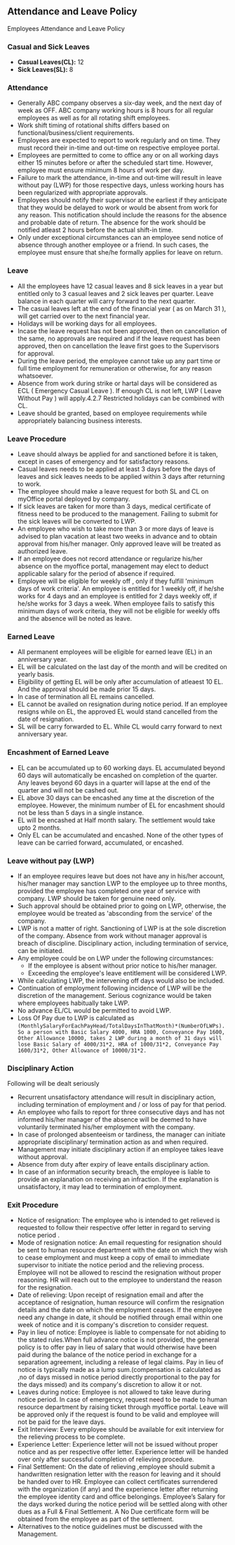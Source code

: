## Attendance and Leave Policy

Employees Attendance and Leave Policy

### Casual and Sick Leaves

- **Casual Leaves(CL):** 12
- **Sick Leaves(SL):** 8

### Attendance

- Generally ABC company observes a six-day week, and the next day of week as OFF. ABC company working hours is 8 hours for all regular employees as well as for all rotating shift employees.
- Work shift timing of rotational shifts differs based on functional/business/client requirements.
- Employees are expected to report to work regularly and on time. They must record their in-time and out-time on respective employee portal.
- Employees are permitted to come to office any or on all working days either 15 minutes before or after the scheduled start time. However, employee must ensure minimum 8 hours of work per day.
- Failure to mark the attendance, in-time and out-time will result in leave without pay (LWP) for those respective days, unless working hours has been regularized with appropriate approvals.
- Employees should notify their supervisor at the earliest if they anticipate that they would be delayed to work or would be absent from work for any reason. This notification should include the reasons for the absence and probable date of return. The absence for the work should be notified atleast 2 hours before the actual shift-in time.
- Only under exceptional circumstances can an employee send notice of absence through another employee or a friend. In such cases, the employee must ensure that she/he formally applies for leave on return.

### Leave

- All the employees have 12 casual leaves and 8 sick leaves in a year but entitled only to 3 casual leaves and 2 sick leaves per quarter. Leave balance in each quarter will carry forward to the next quarter.
- The casual leaves left at the end of the financial year ( as on March 31 ), will get carried over to the next financial year.
- Holidays will be working days for all employees.
- Incase the leave request has not been approved, then on cancellation of the same, no approvals are required and if the leave request has been approved, then on cancellation the leave first goes to the Supervisors for approval.
- During the leave period, the employee cannot take up any part time or full time employment for remuneration or otherwise, for any reason whatsoever.
- Absence from work during strike or hartal days will be considered as ECL ( Emergency Casual Leave ). If enough CL is not left, LWP ( Leave Without Pay ) will apply.4.2.7 Restricted holidays can be combined with CL.
- Leave should be granted, based on employee requirements while appropriately balancing business interests.

### Leave Procedure

- Leave should always be applied for and sanctioned before it is taken, except in cases of emergency and for satisfactory reasons.
- Casual leaves needs to be applied at least 3 days before the days of leaves and sick leaves needs to be applied within 3 days after returning to work.
- The employee should make a leave request for both SL and CL on myOffice portal deployed by company.
- If sick leaves are taken for more than 3 days, medical certificate of fitness need to be produced to the management. Failing to submit for the sick leaves will be converted to LWP.
- An employee who wish to take more than 3 or more days of leave is advised to plan vacation at least two weeks in advance and to obtain approval from his/her manager. Only approved leave will be treated as authorized leave.
- If an employee does not record attendance or regularize his/her absence on the myoffice portal, management may elect to deduct applicable salary for the period of absence if required.
- Employee will be eligible for weekly off , only if they fulfill 'minimum days of work criteria'. An employee is entitled for 1 weekly off, if he/she works for 4 days and an employee is entitled for 2 days weekly off, if he/she works for 3 days a week. When employee fails to satisfy this minimum days of work criteria, they will not be eligible for weekly offs and the absence will be noted as leave.

### Earned Leave

- All permanent employees will be eligible for earned leave (EL) in an anniversary year.
- EL will be calculated on the last day of the month and will be credited on yearly basis.
- Eligibility of getting EL will be only after accumulation of atleaest 10 EL. And the approval should be made prior 15 days.
- In case of termination all EL remains cancelled.
- EL cannot be availed on resignation during notice period. If an employee resigns while on EL, the approved EL would stand cancelled from the date of resignation.
- SL will be carry forwarded to EL. While CL would carry forward to next anniversary year.

### Encashment of Earned Leave

- EL can be accumulated up to 60 working days. EL accumulated beyond 60 days will automatically be encashed on completion of the quarter. Any leaves beyond 60 days in a quarter will lapse at the end of the quarter and will not be cashed out.
- EL above 30 days can be encashed any time at the discretion of the employee. However, the minimum number of EL for encashment should not be less than 5 days in a single instance.
- EL will be encashed at Half month salary. The settlement would take upto 2 months.
- Only EL can be accumulated and encashed. None of the other types of leave can be carried forward, accumulated, or encashed.

### Leave without pay (LWP)

- If an employee requires leave but does not have any in his/her account, his/her manager may sanction LWP to the employee up to three months, provided the employee has completed one year of service with company. LWP should be taken for genuine need only.
- Such approval should be obtained prior to going on LWP, otherwise, the employee would be treated as 'absconding from the service' of the company.
- LWP is not a matter of right. Sanctioning of LWP is at the sole discretion of the company. Absence from work without manager approval is breach of discipline. Disciplinary action, including termination of service, can be initiated.
- Any employee could be on LWP under the following circumstances:
    - If the employee is absent without prior notice to his/her manager.
    - Exceeding the employee's leave entitlement will be considered LWP. 
- While calculating LWP, the intervening off days would also be included.
- Continuation of employment following incidence of LWP will be the discretion of the management. Serious cognizance would be taken where employees habitually take LWP.
- No advance EL/CL would be permitted to avoid LWP.
- Loss Of Pay due to LWP is calculated as 
 ```(MonthlySalaryForEachPayHead/TotalDaysInThatMonth)*(NumberOfLWPs). So a person with Basic Salary 4000, HRA 1000, Conveyance Pay 1600, Other Allowance 10000, takes 2 LWP during a month of 31 days will lose Basic Salary of 4000/31*2, HRA of 1000/31*2, Conveyance Pay 1600/31*2, Other Allowance of 10000/31*2.```

### Disciplinary Action

Following will be dealt seriously

- Recurrent unsatisfactory attendance will result in disciplinary action, including termination of employment and / or loss of pay for that period.
- An employee who fails to report for three consecutive days and has not informed his/her manager of the absence will be deemed to have voluntarily terminated his/her employment with the company.
- In case of prolonged absenteeism or tardiness, the manager can initiate appropriate disciplinary/ termination action as and when required.
- Management may initiate disciplinary action if an employee takes leave without approval.
- Absence from duty after expiry of leave entails disciplinary action.
- In case of an information security breach, the employee is liable to provide an explanation on receiving an infraction. If the explanation is unsatisfactory, it may lead to termination of employment.

### Exit Procedure

- Notice of resignation: The employee who is intended to get relieved is requested to follow their respective offer letter in regard to serving notice period .
- Mode of resignation notice: An email requesting for resignation should be sent to human resource department with the date on which they wish to cease employment and must keep a copy of email to immediate supervisor to initiate the notice period and the relieving process. Employee will not be allowed to rescind the resignation without proper reasoning. HR will reach out to the employee to understand the reason for the resignation.
- Date of relieving: Upon receipt of resignation email and after the acceptance of resignation, human resource will confirm the resignation details and the date on which the employment ceases. If the employee need any change in date, it should be notified through email within one week of notice and it is company's discretion to consider request.
- Pay in lieu of notice: Employee is liable to compensate for not abiding to the stated rules.When full advance notice is not provided, the general policy is to offer pay in lieu of salary that would otherwise have been paid during the balance of the notice period in exchange for a separation agreement, including a release of legal claims. Pay in lieu of notice is typically made as a lump sum.(compensation is calculated as ,no of days missed in notice period directly proportional to the pay for the days missed) and its company's discretion to allow it or not.
- Leaves during notice: Employee is not allowed to take leave during notice period. In case of emergency, request need to be made to human resource department by raising ticket through myoffice portal. Leave will be approved only if the request is found to be valid and employee will not be paid for the leave days.
- Exit Interview: Every employee should be available for exit interview for the relieving process to be complete.
- Experience Letter: Experience letter will not be issued without proper notice and as per respective offer letter. Experience letter will be handed over only after successful completion of relieving procedure.
- Final Settlement: On the date of relieving ,employee should submit a handwritten resignation letter with the reason for leaving and it should be handed over to HR. Employee can collect certificates surrendered with the organization (if any) and the experience letter after returning the employee identity card and office belongings. Employee’s Salary for the days worked during the notice period will be settled along with other dues as a Full & Final Settlement. A No Due certificate form will be obtained from the employee as part of the settlement.
- Alternatives to the notice guidelines must be discussed with the Management.

